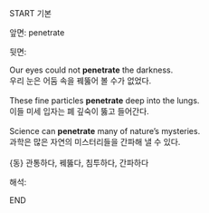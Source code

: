 START
기본

앞면:
penetrate


뒷면:
<div>Our eyes could not <strong>penetrate</strong> the darkness. </div><div><div>우리 눈은 어둠 속을 꿰뚫어 볼 수가 없었다.</div></div><div><br></div><div><div>These fine particles <strong>penetrate</strong> deep into the lungs. </div><div><div>이들 미세 입자는 폐 깊숙이 뚫고 들어간다.</div></div></div><div><br></div><div><div>Science can <strong>penetrate</strong> many of nature’s mysteries. </div><div><div>과학은 많은 자연의 미스터리들을 간파해 낼 수 있다.</div></div></div><div><br></div><div>{동} 관통하다, 꿰뚫다, 침투하다, 간파하다</div>


해석:

END